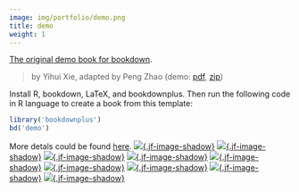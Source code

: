 ```yaml
---
image: img/portfolio/demo.png
title: demo
weight: 1
---
```


[The original demo book for bookdown](https://github.com/rstudio/bookdown-demo). 

> by Yihui Xie, adapted by Peng Zhao (demo: [pdf](https://github.com/pzhaonet/bookdownplus/raw/master/inst2/demo/showcase/yihui_demo.pdf), [zip](https://github.com/pzhaonet/bookdownplus/raw/master/inst/templates/demo.zip))

<!--more-->

Install R, bookdown, LaTeX, and bookdownplus. Then run the following code in R language to create a book from this template:

```r
library('bookdownplus')
bd('demo')
```

More detals could be found [here](https://github.com/pzhaonet/bookdownplus).
[![](https://github.com/pzhaonet/bookdownplus/raw/master/inst2/demo/showcase/cover.png){.jf-image-shadow}](https://github.com/pzhaonet/bookdownplus/raw/master/inst2/demo/showcase/cover.png)
[![](https://github.com/pzhaonet/bookdownplus/raw/master/inst2/demo/showcase/yihui_demo10.png){.jf-image-shadow}](https://github.com/pzhaonet/bookdownplus/raw/master/inst2/demo/showcase/yihui_demo10.png)
[![](https://github.com/pzhaonet/bookdownplus/raw/master/inst2/demo/showcase/yihui_demo11.png){.jf-image-shadow}](https://github.com/pzhaonet/bookdownplus/raw/master/inst2/demo/showcase/yihui_demo11.png)
[![](https://github.com/pzhaonet/bookdownplus/raw/master/inst2/demo/showcase/yihui_demo12.png){.jf-image-shadow}](https://github.com/pzhaonet/bookdownplus/raw/master/inst2/demo/showcase/yihui_demo12.png)
[![](https://github.com/pzhaonet/bookdownplus/raw/master/inst2/demo/showcase/yihui_demo13.png){.jf-image-shadow}](https://github.com/pzhaonet/bookdownplus/raw/master/inst2/demo/showcase/yihui_demo13.png)
[![](https://github.com/pzhaonet/bookdownplus/raw/master/inst2/demo/showcase/yihui_demo15.png){.jf-image-shadow}](https://github.com/pzhaonet/bookdownplus/raw/master/inst2/demo/showcase/yihui_demo15.png)
[![](https://github.com/pzhaonet/bookdownplus/raw/master/inst2/demo/showcase/yihui_demo3.png){.jf-image-shadow}](https://github.com/pzhaonet/bookdownplus/raw/master/inst2/demo/showcase/yihui_demo3.png)
[![](https://github.com/pzhaonet/bookdownplus/raw/master/inst2/demo/showcase/yihui_demo5.png){.jf-image-shadow}](https://github.com/pzhaonet/bookdownplus/raw/master/inst2/demo/showcase/yihui_demo5.png)
[![](https://github.com/pzhaonet/bookdownplus/raw/master/inst2/demo/showcase/yihui_demo7.png){.jf-image-shadow}](https://github.com/pzhaonet/bookdownplus/raw/master/inst2/demo/showcase/yihui_demo7.png)

